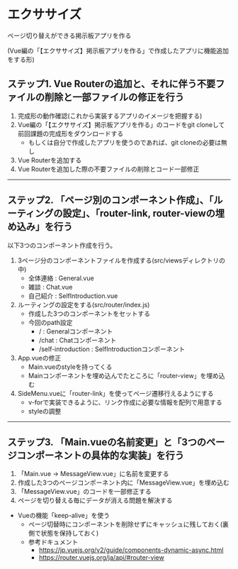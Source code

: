 # エクササイズ

ページ切り替えができる掲示板アプリを作る

(Vue編の「【エクササイズ】掲示板アプリを作る」で作成したアプリに機能追加をする形)

## ステップ1. Vue Routerの追加と、それに伴う不要ファイルの削除と一部ファイルの修正を行う

1. 完成形の動作確認(これから実装するアプリのイメージを把握する)
1. Vue編の「【エクササイズ】掲示板アプリを作る」のコードをgit cloneして前回課題の完成形をダウンロードする
    - もしくは自分で作成したアプリを使うのであれば、git cloneの必要は無し
1. Vue Routerを追加する
1. Vue Routerを追加した際の不要ファイルの削除とコード一部修正

---

## ステップ2. 「ページ別のコンポーネント作成」、「ルーティングの設定」、「router-link, router-viewの埋め込み」を行う

以下3つのコンポーネント作成を行う。

1. 3ページ分のコンポーネントファイルを作成する(src/viewsディレクトリの中)
    - 全体連絡 : General.vue
    - 雑談 : Chat.vue
    - 自己紹介 : SelfIntroduction.vue
1. ルーティングの設定をする(src/router/index.js)
    - 作成した3つのコンポーネントをセットする
    - 今回のpath設定
      - /                  : Generalコンポーネント
      - /chat              : Chatコンポーネント
      - /self-introduction : SelfIntroductionコンポーネント
1. App.vueの修正
    - Main.vueのstyleを持ってくる
    - Mainコンポーネントを埋め込んでたところに「router-view」を埋め込む
1. SideMenu.vueに「router-link」を使ってページ遷移行えるようにする
    - v-forで実装できるように、リンク作成に必要な情報を配列で用意する
    - styleの調整

---

## ステップ3. 「Main.vueの名前変更」と「3つのページコンポーネントの具体的な実装」を行う

1. 「Main.vue → MessageView.vue」に名前を変更する
1. 作成した3つのページコンポーネント内に「MessageView.vue」を埋め込む
1. 「MessageView.vue」のコードを一部修正する
1. ページを切り替える毎にデータが消える問題を解決する
  - Vueの機能「keep-alive」を使う
      - ページ切替時にコンポーネントを削除せずにキャッシュに残しておく(裏側で状態を保持しておく)
      - 参考ドキュメント
          - https://jp.vuejs.org/v2/guide/components-dynamic-async.html
          - https://router.vuejs.org/ja/api/#router-view
